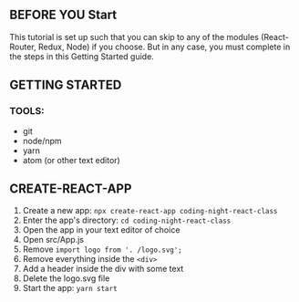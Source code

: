 ## BEFORE YOU Start
This tutorial is set up such that you can skip to any of the modules (React-Router, Redux, Node) if you choose. But in any case, you must complete in the steps in this Getting Started guide.

## GETTING STARTED
### TOOLS:
* git
* node/npm
* yarn
* atom (or other text editor)


## CREATE-REACT-APP
1. Create a new app: `npx create-react-app coding-night-react-class`
2. Enter the app's directory: `cd coding-night-react-class`
3. Open the app in your text editor of choice
4. Open src/App.js
5. Remove `import logo from '. /logo.svg';`
6. Remove everything inside the `<div>`
7. Add a header inside the div with some text
8. Delete the logo.svg file
9. Start the app: `yarn start`
